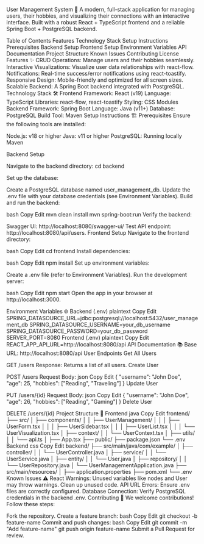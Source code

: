 User Management System 🚀
A modern, full-stack application for managing users, their hobbies, and visualizing their connections with an interactive interface. Built with a robust React + TypeScript frontend and a reliable Spring Boot + PostgreSQL backend.

Table of Contents
Features
Technology Stack
Setup Instructions
Prerequisites
Backend Setup
Frontend Setup
Environment Variables
API Documentation
Project Structure
Known Issues
Contributing
License
Features ✨
CRUD Operations: Manage users and their hobbies seamlessly.
Interactive Visualizations: Visualize user data relationships with react-flow.
Notifications: Real-time success/error notifications using react-toastify.
Responsive Design: Mobile-friendly and optimized for all screen sizes.
Scalable Backend: A Spring Boot backend integrated with PostgreSQL.
Technology Stack 🛠️
Frontend
Framework: React (v19)
Language: TypeScript
Libraries: react-flow, react-toastify
Styling: CSS Modules
Backend
Framework: Spring Boot
Language: Java (v11+)
Database: PostgreSQL
Build Tool: Maven
Setup Instructions 🏗️
Prerequisites
Ensure the following tools are installed:

Node.js: v18 or higher
Java: v11 or higher
PostgreSQL: Running locally
Maven

Backend Setup

Navigate to the backend directory:
cd backend

Set up the database:

Create a PostgreSQL database named user_management_db.
Update the .env file with your database credentials (see Environment Variables).
Build and run the backend:

bash
Copy
Edit
mvn clean install
mvn spring-boot:run
Verify the backend:

Swagger UI: http://localhost:8080/swagger-ui/
Test API endpoint: http://localhost:8080/api/users.
Frontend Setup
Navigate to the frontend directory:

bash
Copy
Edit
cd frontend
Install dependencies:

bash
Copy
Edit
npm install
Set up environment variables:

Create a .env file (refer to Environment Variables).
Run the development server:

bash
Copy
Edit
npm start
Open the app in your browser at http://localhost:3000.

Environment Variables 🌐
Backend (.env)
plaintext
Copy
Edit
SPRING_DATASOURCE_URL=jdbc:postgresql://localhost:5432/user_management_db
SPRING_DATASOURCE_USERNAME=your_db_username
SPRING_DATASOURCE_PASSWORD=your_db_password
SERVER_PORT=8080
Frontend (.env)
plaintext
Copy
Edit
REACT_APP_API_URL=http://localhost:8080/api
API Documentation 📚
Base URL: http://localhost:8080/api
User Endpoints
Get All Users

GET /users
Response: Returns a list of all users.
Create User

POST /users
Request Body:
json
Copy
Edit
{
  "username": "John Doe",
  "age": 25,
  "hobbies": ["Reading", "Traveling"]
}
Update User

PUT /users/{id}
Request Body:
json
Copy
Edit
{
  "username": "John Doe",
  "age": 26,
  "hobbies": ["Reading", "Gaming"]
}
Delete User

DELETE /users/{id}
Project Structure 📁
Frontend
java
Copy
Edit
frontend/
├── src/
│   ├── components/
│   │   ├── UserManagement/
│   │   │   ├── UserForm.tsx
│   │   │   ├── UserSidebar.tsx
│   │   │   ├── UserList.tsx
│   │   │   └── UserVisualization.tsx
│   ├── context/
│   │   └── UserContext.tsx
│   ├── utils/
│   │   └── api.ts
│   ├── App.tsx
├── public/
├── package.json
└── .env
Backend
css
Copy
Edit
backend/
├── src/main/java/com/example/
│   ├── controller/
│   │   └── UserController.java
│   ├── service/
│   │   └── UserService.java
│   ├── entity/
│   │   └── User.java
│   ├── repository/
│   │   └── UserRepository.java
│   └── UserManagementApplication.java
├── src/main/resources/
│   ├── application.properties
├── pom.xml
└── .env
Known Issues ⚠️
React Warnings: Unused variables like nodes and User may throw warnings. Clean up unused code.
API URL Errors: Ensure .env files are correctly configured.
Database Connection: Verify PostgreSQL credentials in the backend .env.
Contributing 🤝
We welcome contributions! Follow these steps:

Fork the repository.
Create a feature branch:
bash
Copy
Edit
git checkout -b feature-name
Commit and push changes:
bash
Copy
Edit
git commit -m "Add feature-name"
git push origin feature-name
Submit a Pull Request for review.

